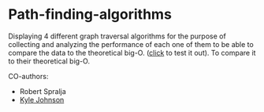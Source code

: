 # Path-finding-algorithms

Displaying 4 different graph traversal algorithms for the purpose of collecting and analyzing the performance of each one of them to be able to compare the data to the theoretical big-O. ([click](http://webkutil.cz/algorithms/) to test it out). To compare it to their theoretical big-O.

CO-authors:
- Robert Spralja
- [Kyle Johnson](https://github.com/miningape)
